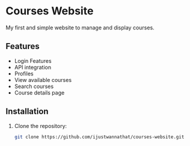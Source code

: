 
# Courses Website

My first and simple website to manage and display courses.

## Features
- Login Features
- API integration
- Profiles
- View available courses
- Search courses
- Course details page

## Installation

1. Clone the repository:
   ```bash
   git clone https://github.com/ijustwannathat/courses-website.git
